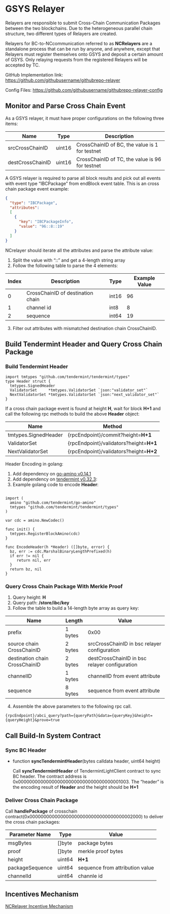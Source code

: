 # GSYS Relayer
Relayers are responsible to submit Cross-Chain Communication Packages between the two blockchains. Due to the heterogeneous parallel chain structure, two different types of Relayers are created.

Relayers for BC-to-NCcommunication referred to as **NCRelayers** are a standalone process that can be run by anyone, and anywhere, except that Relayers must register themselves onto GSYS and deposit a certain amount of GSYS. Only relaying requests from the registered Relayers will be accepted by TC.

GitHub Implementation link: <https://github.com/githubusername/githubrepo-relayer>

Config Files: <https://github.com/githubusername/githubrepo-relayer-config>

## Monitor and Parse Cross Chain Event
As a GSYS relayer, it must have proper configurations on the following three items:

| Name | Type | Description |
| ---- | ---- | ----------- |
|srcCrossChainID | uint16 | CrossChainID of BC, the value is 1 for testnet |
|destCrossChainID| uint16 | CrossChainID of TC, the value is 96 for testnet |

A GSYS relayer is required to parse all block results and pick out all events with event type “IBCPackage” from endBlock event table. This is an cross chain package event example:

```json
{
  "type": "IBCPackage",
  "attributes":
  [
    {
      "key": "IBCPackageInfo",
      "value": "96::8::19"
    }
  ]
}
```

NCrelayer should iterate all the attributes and parse the attribute value:

1. Split the value with “::” and get a 4-length string array
2. Follow the following table to parse the 4 elements:

| Index | Description                       | Type    | Example Value |
| ------| --------------------------------- | ------- | ------------- |
| 0     | CrossChainID of destination chain | int16   | 96   |
| 1     | channel id                        | int8    | 8   |
| 2     | sequence                          | int64   | 19  |

3. Filter out attributes with mismatched destination chain CrossChainID.

## Build Tendermint Header and Query Cross Chain Package

### Build Tendermint Header
```golang
import tmtypes "github.com/tendermint/tendermint/types"
type Header struct {
  tmtypes.SignedHeader
  ValidatorSet     *tmtypes.ValidatorSet `json:"validator_set"`
  NextValidatorSet *tmtypes.ValidatorSet `json:"next_validator_set"`
}
```

If a cross chain package event is found at height **H**, wait for block **H+1** and call the following rpc methods to build the above **Header** object:

| Name               | Method  |
| ------------------ | ------- |
|tmtypes.SignedHeader|{rpcEndpoint}/commit?height=**H+1**|
|ValidatorSet        |{rpcEndpoint}/validators?height=**H+1**|
|NextValidatorSet    |{rpcEndpoint}/validators?height=**H+2**|

Header Encoding in golang:

1. Add dependency on [go-amino v0.14.1](https://github.com/tendermint/go-amino/tree/v0.14.1)
2. Add dependency on [tendermint v0.32.3](https://github.com/tendermint/tendermint/tree/v0.32.3):
3. Example golang code to encode **Header**:
```golang

import (
  amino "github.com/tendermint/go-amino"
  tmtypes "github.com/tendermint/tendermint/types"
)

var cdc = amino.NewCodec()

func init() {
  tmtypes.RegisterBlockAmino(cdc)
}

func EncodeHeader(h *Header) ([]byte, error) {
  bz, err := cdc.MarshalBinaryLengthPrefixed(h)
  if err != nil {
     return nil, err
  }
  return bz, nil
}

```

### Query Cross Chain Package With Merkle Proof
1. Query height: **H**
2. Query path: **/store/ibc/key**
3. Follow the table to build a 14-length byte array as query key:

| Name | Length | Value  |
| ---- | ------ | ------ |
|prefix|1 bytes|0x00|
|source chain CrossChainID|2 bytes|srcCrossChainID in bsc relayer configuration|
|destination chain CrossChainID|2 bytes|destCrossChainID in bsc relayer configuration|
|channelID|1 bytes|channelID from event attribute |
|sequence|8 bytes|sequence from event attribute |

4. Assemble the above parameters to the following rpc call.
```
{rpcEndpoint}/abci_query?path={queryPath}&data={queryKey}&height={queryHeight}&prove=true
```

## Call Build-In System Contract

### Sync BC Header
* function **syncTendermintHeader**(bytes calldata header, uint64 height)

    Call **syncTendermintHeader** of TendermintLightClient contract to sync BC header. The contract address is 0x0000000000000000000000000000000000001003. The “header” is the encoding result of **Header** and the height should be **H+1**

### Deliver Cross Chain Package

Call **handlePackage** of crosschain contract(0x0000000000000000000000000000000000002000) to deliver the cross chain packages:

|Parameter Name|Type|Value|
| ---- | ---- | ----------- |
|msgBytes|[]byte|package bytes|
|proof|[]byte|merkle proof bytes|
|height|uint64|**H+1**|
|packageSequence|uint64|sequence from attribution value|
|channelId|uint64|channle id|

## Incentives Mechanism

[NCRelayer Incentive Mechanism](incentives.md)